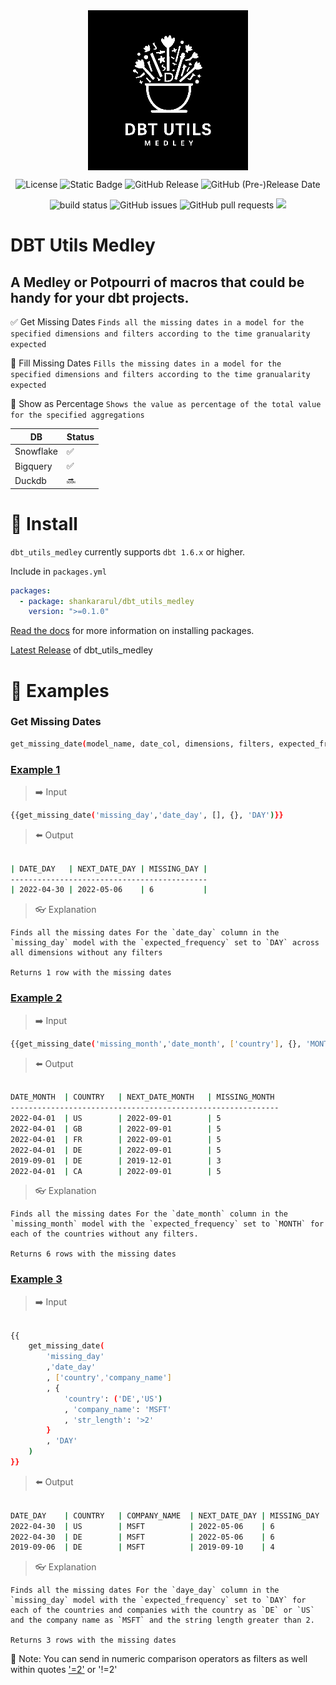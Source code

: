 <img align="center" src="./images/dbt_utils_medley_black.png" alt="dbt_utils_medley_logo" style='display:block; margin-left: auto;margin-right: auto;' height="auto">

<p align="center">
    <img alt="License" src="https://img.shields.io/badge/license-Apache--2.0-ff69b4?style=plastic"/>
    <img alt="Static Badge" src="https://img.shields.io/badge/dbt-package-orange">
    <img alt="GitHub Release" src="https://img.shields.io/github/v/release/shankararul/dbt_utils_medley">
    <img alt="GitHub (Pre-)Release Date" src="https://img.shields.io/github/release-date-pre/shankararul/dbt_utils_medley">
</p>

<p align="center">
    <img src="https://img.shields.io/circleci/project/github/badges/shields/master" alt="build status">
    <img alt="GitHub issues" src="https://img.shields.io/github/issues/shankararul/dbt_utils_medley">
    <img alt="GitHub pull requests" src="https://img.shields.io/github/issues-pr/shankararul/dbt_utils_medley">
    <img src="https://img.shields.io/github/contributors/shankararul/dbt_utils_medley" />
</p>

# DBT Utils Medley
## A Medley or Potpourri of macros that could be handy for your dbt projects.

✅ Get Missing Dates
`Finds all the missing dates in a model for the specified dimensions and filters according to the time granualarity expected`

🚧 Fill Missing Dates
`Fills the missing dates in a model for the specified dimensions and filters according to the time granualarity expected`

🚧 Show as Percentage
`Shows the value as percentage of the total value for the specified aggregations`

| DB | Status |
| ------ | ------ |
| Snowflake | ✅ |
| Bigquery | ✅ |
| Duckdb | 🔜 |

# 💾 Install

`dbt_utils_medley` currently supports `dbt 1.6.x` or higher.

Include in `packages.yml`

```yaml
packages:
  - package: shankararul/dbt_utils_medley
    version: ">=0.1.0"
```
[Read the docs](https://docs.getdbt.com/docs/package-management) for more information on installing packages.

[Latest Release](https://github.com/shankararul/dbt_utils_medley/releases) of dbt_utils_medley


# 🔨 Examples

### Get Missing Dates

```sh
get_missing_date(model_name, date_col, dimensions, filters, expected_frequency)
```

### [Example 1](examples/get_missing_dates_ex1)
> ➡️ Input
```sh
{{get_missing_date('missing_day','date_day', [], {}, 'DAY')}}
```

> ⬅️ Output
```sh

| DATE_DAY   | NEXT_DATE_DAY | MISSING_DAY |
--------------------------------------------
| 2022-04-30 | 2022-05-06    | 6           |

```
> 👓 Explanation
 ```
 Finds all the missing dates For the `date_day` column in the `missing_day` model with the `expected_frequency` set to `DAY` across all dimensions without any filters

 Returns 1 row with the missing dates
 ```

### [Example 2](examples/get_missing_dates_ex2)
> ➡️ Input
```sh
{{get_missing_date('missing_month','date_month', ['country'], {}, 'MONTH')}}
```

> ⬅️ Output
```sh

DATE_MONTH	| COUNTRY	| NEXT_DATE_MONTH	| MISSING_MONTH
------------------------------------------------------------
2022-04-01	| US	    | 2022-09-01	    | 5
2022-04-01	| GB	    | 2022-09-01	    | 5
2022-04-01	| FR	    | 2022-09-01	    | 5
2022-04-01	| DE	    | 2022-09-01	    | 5
2019-09-01	| DE	    | 2019-12-01	    | 3
2022-04-01	| CA	    | 2022-09-01	    | 5

```
> 👓 Explanation
 ```
 Finds all the missing dates For the `date_month` column in the `missing_month` model with the `expected_frequency` set to `MONTH` for each of the countries without any filters.

 Returns 6 rows with the missing dates
 ```

### [Example 3](examples/get_missing_dates_ex3)
> ➡️ Input
```sh

{{
    get_missing_date(
        'missing_day'
        ,'date_day'
        , ['country','company_name']
        , {
            'country': ('DE','US')
            , 'company_name': 'MSFT'
            , 'str_length': '>2'
        }
        , 'DAY'
    )
}}
```

> ⬅️ Output
```sh

DATE_DAY	| COUNTRY	| COMPANY_NAME	| NEXT_DATE_DAY	| MISSING_DAY
2022-04-30	| US	    | MSFT	        | 2022-05-06	| 6
2022-04-30	| DE	    | MSFT	        | 2022-05-06	| 6
2019-09-06	| DE	    | MSFT	        | 2019-09-10	| 4

```
> 👓 Explanation
 ```
 Finds all the missing dates For the `daye_day` column in the `missing_day` model with the `expected_frequency` set to `DAY` for each of the countries and companies with the country as `DE` or `US` and the company name as `MSFT` and the string length greater than 2.

 Returns 3 rows with the missing dates
 ```

💁 Note: You can send in numeric comparison operators as filters as well within quotes ['=2'](examples/get_missing_dates_ex4) or '!=2'

